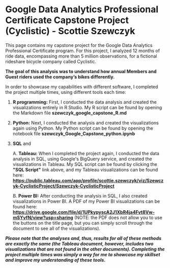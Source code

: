 # Google Data Analytics Professional Certificate Capstone Project (Cyclistic) - Scottie Szewczyk

This page contains my capstone project for the Google Data Analytics Professional Certificate program. For this project, I analyzed 12 months of ride data, encompassing more than 5 million observations, for a fictional rideshare bicycle company called Cyclistic.

**The goal of this analysis was to understand how annual Members and Guest riders used the company’s bikes differently.**

In order to showcase my capabilities with different software, I completed the project multiple times, using different tools each time:

1) **R programming:** First, I conducted the data analysis and created the visualizations entirely in R Studio. My R script can be found by opening the Markdown file **szewczyk_google_capstone_R.md**

2) **Python:** Next, I conducted the analysis and created the visualizations again using Python. My Python script can be found by opening the notebook file **szewczyk_Google_Capstone_python.ipynb**

3) **SQL** and 

    A. **Tableau:** When I completed the project again, I conducted the data analysis in SQL, using Google's BigQuery service, and created the visualizations in Tableau. My SQL script can be found by clicking the **"SQL Script"** link above, and my Tableau visualizations can be found here: **https://public.tableau.com/app/profile/scottie.szewczyk/viz/Szewczyk-CyclisticProject/Szewczyk-CyclisticProject**

    B. **Power BI:** After conducting the analysis in SQL, I also created visualizations in Power BI. A PDF of my Power BI visualizations can be found here: **https://drive.google.com/file/d/1UPkypyscA2J1XbR4ja4Fvt8Vw-mSYvfN/view?usp=sharing** (NOTE: the PDF does not allow you to use the buttons on the title page, but you can simply scroll through the document to see all of the visualizations).

_**Please note that the analyses and, thus, results for all of these methods are exactly the same (the Tableau document, however, includes two visualizations that are not found in the other documents). Completing the project multiple times was simply a way for me to showcase my skillset and improve my understanding of these tools.**_


 
